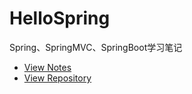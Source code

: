 # HelloSpring

Spring、SpringMVC、SpringBoot学习笔记

- [View Notes](https://zhmhbest.github.io/HelloSpring/notes/index.html)
- [View Repository](https://github.com/zhmhbest/HelloSpring)
